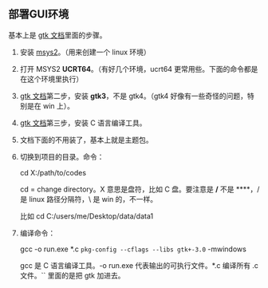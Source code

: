 ## 部署GUI环境

基本上是 [gtk 文档](https://www.gtk.org/docs/installations/windows/)里面的步骤。

1. 安装 [msys2](https://www.msys2.org/)。（用来创建一个 linux 环境）

2. 打开 MSYS2 **UCRT64**。（有好几个环境，ucrt64 更常用些。下面的命令都是在这个环境里执行）

3. [gtk 文档](https://www.gtk.org/docs/installations/windows/)第二步，安装 **gtk3**，不是 gtk4。（gtk4 好像有一些奇怪的问题，特别是在 win 上）。

4. [gtk 文档](https://www.gtk.org/docs/installations/windows/)第三步，安装 C 语言编译工具。

5. 文档下面的不用装了，基本上就是主题包。

6. 切换到项目的目录。命令：
   
   cd X:/path/to/codes
   
   cd = change directory。X 意思是盘符，比如 C 盘。要注意是 **/** 不是 **\**，/ 是 linux 路径分隔符，\ 是 win 的，不一样。
   
   比如 cd C:/users/me/Desktop/data/data1
   
7. 编译命令：

   gcc -o run.exe *.c `pkg-config --cflags --libs gtk+-3.0` -mwindows
   
   gcc 是 C 语言编译工具。-o run.exe 代表输出的可执行文件。*.c 编译所有 .c 文件。`` 里面的是把 gtk 加进去。

